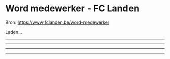 # Word medewerker - FC Landen

Bron: https://www.fclanden.be/word-medewerker

Laden…

---



---

---

---




